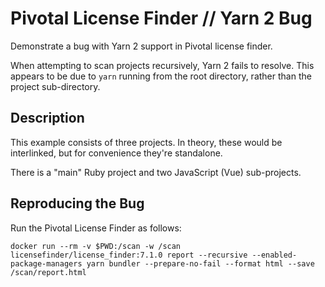 # Pivotal License Finder // Yarn 2 Bug

Demonstrate a bug with Yarn 2 support in Pivotal license finder.

When attempting to scan projects recursively, Yarn 2 fails to resolve. 
This appears to be due to `yarn` running from the root directory, rather than the project sub-directory.

## Description

This example consists of three projects.
In theory, these would be interlinked, but for convenience they're standalone.

There is a "main" Ruby project and two JavaScript (Vue) sub-projects.

## Reproducing the Bug

Run the Pivotal License Finder as follows:

```shell
docker run --rm -v $PWD:/scan -w /scan licensefinder/license_finder:7.1.0 report --recursive --enabled-package-managers yarn bundler --prepare-no-fail --format html --save /scan/report.html
```
